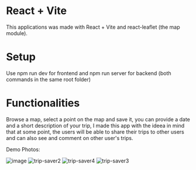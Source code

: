 # React + Vite

This applications was made with React + Vite and react-leaflet (the map module).

# Setup 
Use npm run dev for frontend and npm run server for backend (both commands in the same root folder)

# Functionalities
Browse a map, select a point on the map and save it, you can provide a date and a short description of your trip, I made this app with the ideea in mind that at some point, the users will be able to share their trips to other users and can also see and comment on other user's trips.

Demo Photos:

![image](https://github.com/RaoulGrn/trip-saver/assets/108396853/80fa8fe2-5c40-4f14-ade6-f266e5d0dfbd)
![trip-saver2](https://github.com/RaoulGrn/trip-saver/assets/108396853/92de08fb-0e6c-4e2c-842b-dfb2c0a6b74d)
![trip-saver4](https://github.com/RaoulGrn/trip-saver/assets/108396853/ecdc80a1-1078-41b4-a0e5-df130b72e151)
![trip-saver3](https://github.com/RaoulGrn/trip-saver/assets/108396853/ab23b284-a1a1-4188-a9a4-6c7c1642eaf9)
